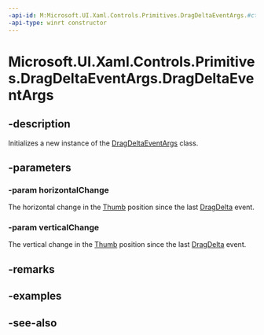 ```yaml
---
-api-id: M:Microsoft.UI.Xaml.Controls.Primitives.DragDeltaEventArgs.#ctor(System.Double,System.Double)
-api-type: winrt constructor
---
```


<!-- Method syntax
public DragDeltaEventArgs(System.Double horizontalChange, System.Double verticalChange)
-->

# Microsoft.UI.Xaml.Controls.Primitives.DragDeltaEventArgs.DragDeltaEventArgs

## -description
Initializes a new instance of the [DragDeltaEventArgs](dragdeltaeventargs.md) class.

## -parameters
### -param horizontalChange
The horizontal change in the [Thumb](thumb.md) position since the last [DragDelta](thumb_dragdelta.md) event.

### -param verticalChange
The vertical change in the [Thumb](thumb.md) position since the last [DragDelta](thumb_dragdelta.md) event.

## -remarks

## -examples

## -see-also

